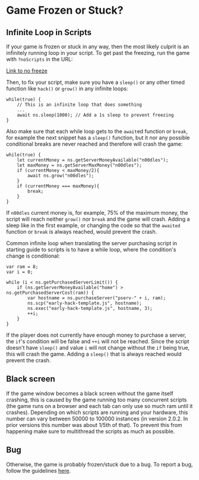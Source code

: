 # Game Frozen or Stuck?

## Infinite Loop in Scripts

If your game is frozen or stuck in any way, then the most likely culprit is an infinitely running loop in your script.
To get past the freezing, run the game with `?noScripts` in the URL:

[Link to no freeze](https://bitburner-official.github.io?noScripts)

Then, to fix your script, make sure you have a `sleep()` or any other timed function like `hack()` or `grow()` in any infinite loops:

    while(true) {
        // This is an infinite loop that does something
        ...
        await ns.sleep(1000); // Add a 1s sleep to prevent freezing
    }

Also make sure that each while loop gets to the `await`ed function or `break`, for example the next snippet has a `sleep()` function, but it nor any possible conditional breaks are never reached and therefore will crash the game:

    while(true) {
        let currentMoney = ns.getServerMoneyAvailable("n00dles");
        let maxMoney = ns.getServerMaxMoney("n00dles");
        if (currentMoney < maxMoney/2){
            await ns.grow("n00dles");
        }
        if (currentMoney === maxMoney){
            break;
        }
    }

If `n00dles` current money is, for example, 75% of the maximum money, the script will reach neither `grow()` nor `break` and the game will crash.
Adding a sleep like in the first example, or changing the code so that the `awaited` function or `break` is always reached, would prevent the crash.

Common infinite loop when translating the server purchasing script in starting guide to scripts is to have a while loop, where the condition's change is conditional:

    var ram = 8;
    var i = 0;

    while (i < ns.getPurchasedServerLimit()) {
        if (ns.getServerMoneyAvailable("home") > ns.getPurchasedServerCost(ram)) {
            var hostname = ns.purchaseServer("pserv-" + i, ram);
            ns.scp("early-hack-template.js", hostname);
            ns.exec("early-hack-template.js", hostname, 3);
            ++i;
        }
    }

If the player does not currently have enough money to purchase a server, the `if`'s condition will be false and `++i` will not be reached.
Since the script doesn't have `sleep()` and value `i` will not change without the `if` being true, this will crash the game.
Adding a `sleep()` that is always reached would prevent the crash.

## Black screen

If the game window becomes a black screen without the game itself crashing, this is caused by the game running too many concurrent scripts (the game runs on a browser and each tab can only use so much ram until it crashes).
Depending on which scripts are running and your hardware, this number can vary between 50000 to 100000 instances (in version 2.0.2. In prior versions this number was about 1/5th of that).
To prevent this from happening make sure to multithread the scripts as much as possible.

## Bug

Otherwise, the game is probably frozen/stuck due to a bug.
To report a bug, follow the guidelines [here](https://github.com/bitburner-official/bitburner-src/blob/master/doc/CONTRIBUTING.md#reporting-bugs).
